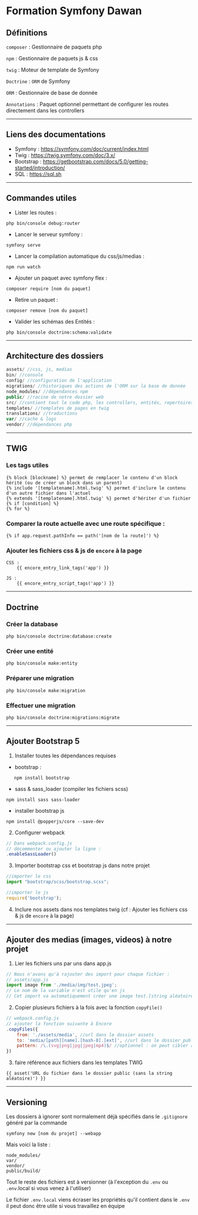 # Formation Symfony Dawan

## Définitions

`composer` : Gestionnaire de paquets php

`npm` : Gestionnaire de paquets js & css

`twig` : Moteur de template de Symfony

`Doctrine` : `ORM` de Symfony

`ORM` : Gestionnaire de base de donnée

`Annotations` : Paquet optionnel permettant de configurer les routes directement dans les controllers

---

## Liens des documentations

- Symfony : https://symfony.com/doc/current/index.html
- Twig : https://twig.symfony.com/doc/3.x/
- Bootstrap : https://getbootstrap.com/docs/5.0/getting-started/introduction/
- SQL : https://sql.sh

---

## Commandes utiles
- Lister les routes :
```shell
php bin/console debug:router
```
- Lancer le serveur symfony :
```shell
symfony serve
```

- Lancer la compilation automatique du css/js/medias :
```shell
npm run watch
```

- Ajouter un paquet avec symfony flex :
```shell
composer require [nom du paquet]
```
- Retire un paquet :
```shell
composer remove [nom du paquet]
```

- Valider les schémas des Entités :
```shell
php bin/console doctrine:schema:validate
```

---

## Architecture des dossiers

```php
assets/ //css, js, medias
bin/ //console
config/ //configuration de l'application
migrations/ //historiques des actions de l'ORM sur la base de donnée
node_modules/ //dépendances npm
public/ //racine de notre dossier web
src/ //contient tout le code php, les controllers, entités, repertoires, etc.
templates/ //templates de pages en twig
translations/ //traductions
var/ //cache & logs
vendor/ //dépendances php
```

---

## TWIG
### Les tags utiles
```twig
{% block [blockname] %} permet de remplacer le contenu d'un block hérité (ou de créer un block dans un parent)
{% include '[templatename].html.twig' %} permet d'inclure le contenu d'un autre fichier dans l'actuel
{% extends '[templatename].html.twig' %} permet d'hériter d'un fichier
{% if [condition] %}
{% for %}
```
### Comparer la route actuelle avec une route spécifique :
```twig
{% if app.request.pathInfo == path('[nom de la route]') %}
```

### Ajouter les fichiers css & js de `encore` à la page
```twig
CSS :
    {{ encore_entry_link_tags('app') }}
    
JS :
    {{ encore_entry_script_tags('app') }}
```

---

## Doctrine

### Créer la database
```shell
php bin/console doctrine:database:create
```

### Créer une entité
```shell
php bin/console make:entity
```

### Préparer une migration
```shell
php bin/console make:migration
```

### Effectuer une migration
```shell
php bin/console doctrine:migrations:migrate
```

---

## Ajouter Bootstrap 5

1. Installer toutes les dépendances requises
- bootstrap :
```shell
   npm install bootstrap
```
- sass & sass_loader (compiler les fichiers scss)
```shell
npm install sass sass-loader
```
- installer bootstrap js
```shell
npm install @popperjs/core --save-dev
```

2. Configurer webpack
```js
// Dans webpack.config.js
// décommenter ou ajouter la ligne :
.enableSassLoader()
```

3. Importer bootstrap css et bootstrap js dans notre projet
```js
//importer le css
import "bootstrap/scss/bootstrap.scss";

//importer le js
require('bootstrap');
```

4. Inclure nos assets dans nos templates twig (cf : Ajouter les fichiers css & js de `encore` à la page)

---

## Ajouter des medias (images, videos) à notre projet

1) Lier les fichiers uns par uns dans app.js
```js
// Nous n'avons qu'à rajouter des import pour chaque fichier :
// assets/app.js
import image from './media/img/test.jpeg';
// Le nom de la variable n'est utile qu'en js
// Cet import va automatiquement créer une image test.[string aléatoire].jpeg dans notre dossier public
```

2) Copier plusieurs fichiers à la fois avec la fonction `copyFile()`
```js
// webpack.config.js
// ajouter la fonction suivante à Encore
.copyFiles({
    from: './assets/media', //url dans le dossier assets
    to: 'media/[path][name].[hash-8].[ext]', //url dans le dossier public
    pattern: /\.(svg|png|jpg|jpeg|mp4)$/ //optionnel : on peut cibler avec une regex
})
```

3) faire référence aux fichiers dans les templates TWIG
```twig
{{ asset('URL du fichier dans le dossier public (sans la string aléatoire)') }}
```

---

## Versioning

Les dossiers à ignorer sont normalement déjà spécifiés dans le `.gitignore` généré
par la commande
```shell
symfony new [nom du projet] --webapp
```
Mais voici la liste :
```
node_modules/
var/
vendor/
public/build/
```

Tout le reste des fichiers est à versionner (à l'exception du `.env` ou `.env`.local si
vous venez à l'utiliser)

Le fichier `.env.local` viens écraser les propriétés qu'il contient dans le `.env` il peut
donc être utile si vous travaillez en équipe